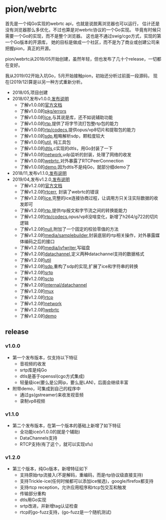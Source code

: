 # pion/webrtc

首先是一个纯Go实现的webrtc api，也就是说脱离浏览器也可以运行，
估计还是没有浏览器那么多优化，不过也算是对webrtc协议的一个Go实现。
毕竟有时候只需要一个Go的实现，而不是整个浏览器。
这也是不通过swig/cgo方式，实现的第一个Go版本的开源库，
她的目标是做成一个社区，而不是为了商业或创建公司来把握pion，真正的开源。

pion/webrtc从2018/05开始创建，虽然年轻，但也发布了几十个release，一切都在变好。

我从2019/02开始入坑Go，5月开始接触pion，初始还分析过前面一段源码，
现在(2019/12)算是以另一种方式重新分析。

- 2018/05,项目创建
- 2018/07,发布v1.0.0,[发布说明](#v1.0.0)
  - 了解v1.0.0的[官方文档](/webrtc/v1.0.0-001.md)
  - 了解v1.0.0的[pkg/errors](/webrtc/v1.0.0-002.md)
  - 了解v1.0.0的[ice](/webrtc/v1.0.0-003.md),与其说是库，还不如说辅助功能
  - 了解v1.0.0的[rtp](/webrtc/v1.0.0-004.md),提供了将字节流打包整rtp包的能力
  - 了解v1.0.0的[rtp/codecs](/webrtc/v1.0.0-005.md),提供opus/vp8切片和提取包的能力
  - 了解v1.0.0的[sdp](/webrtc/v1.0.0-006.md),粗略解析sdp，颗粒度较大
  - 了解v1.0.0的[util](/webrtc/v1.0.0-007.md), 纯工具包
  - 了解v1.0.0的[dtls](/webrtc/v1.0.0-008.md),c实现的dtls，用Go封装了一下
  - 了解v1.0.0的[network](/webrtc/v1.0.0-009.md),udp监听的封装，处理了网络的收发
  - 了解v1.0.0的[webrtc](/webrtc/v1.0.0-010.md),对外暴露了RTCPeerConnection
  - 了解v1.0.0的[demo](/webrtc/v1.0.0-011.md),因为dtls不是纯Go，就部分细demo了
- 2018/11,发布v1.1.0,[发布说明](#v1.1.0)
- 2019/04,发布v1.2.0,[发布说明](#v1.2.0)
  - 了解v1.2.0的[官方文档](/webrtc/v1.2.0-000.md)
  - 了解v1.2.0的[rtcerr](/webrtc/v1.2.0-001.md), 封装了webrtc的错误
  - 了解v1.2.0的[ice](/webrtc/v1.2.0-002.md),完整的ice连接协商过程，让调用方只关注实际数据的收发即可
  - 了解v1.2.0的[rtp](/webrtc/v1.2.0-003.md),提供rtp报文和字节流之间的转换能能力
  - 了解v1.2.0的[rtp/codecs](/webrtc/v1.2.0-004.md),opus/vp8没啥变化，新增了h264/g722的切片逻辑
  - 了解v1.2.0的[null](/webrtc/v1.2.0-005.md),附加了一个固定的校验零值的方法
  - 了解v1.2.0的[media/samplebuilder](/webrtc/v1.2.0-006.md),封装底层的rtp相关操作，对外暴露媒体编码之后的接口
  - 了解v1.2.0的[media/ivfwriter](/webrtc/v1.2.0-007.md),写磁盘
  - 了解v1.2.0的[datachannel](/webrtc/v1.2.0-008.md),定义两种datachannel支持的数据格式
  - 了解v1.2.0的[util](/webrtc/v1.2.0-009.md)
  - 了解v1.2.0的[sdp](/webrtc/v1.2.0-010.md),重构了sdp的实现,扩展了ice和字符串的转换
  - 了解v1.2.0的[srtp](/webrtc/v1.2.0-011.md)
  - 了解v1.2.0的[sctp](/webrtc/v1.2.0-012.md)
  - 了解v1.2.0的[internal/datachannel](/webrtc/v1.2.0-013.md)
  - 了解v1.2.0的[mux](/webrtc/v1.2.0-014.md)
  - 了解v1.2.0的[rtcp](/webrtc/v1.2.0-015.md)
  - 了解v1.2.0的[network](/webrtc/v1.2.0-016.md)
  - 了解v1.2.0的[webrtc](/webrtc/v1.2.0-017.md)
  - 了解v1.2.0的[demo](/webrtc/v1.2.0-018.md)

## release

### v1.0.0

- 第一个发布版本，仅支持以下特征
  - 音视频的收发
  - srtp库是纯Go
  - dtls是基于openssl(cgo方式集成)
  - 轻量级ice(要么是公网ip，要么是LAN)，后面会继续丰富
- 附带demo，可集成到自己的程序中
  - 通过gs(gstreamer)来收发视音频
  - 录制vp8视频

### v1.1.0

- 第二个发布版本，在第一个版本的基础上新增了如下特征
  - 全功能ice(v1.0.0的就是个辅助)
  - DataChannels支持
  - RTCP支持(有了这个，就可以实现sfu)

### v1.2.0

- 第三个版本，纯Go版本，新增特征如下
  - 支持原始rtp流接入(不是解码，重编码，而是rtp协议级直接支持)
  - 支持Trickle-ice(任何时候都可以添加ice候选)，google/firefox都支持
  - 支持rtcp reception，允许应用程序和rtcp包交互和触发
  - 传输部分重构
  - dtls用Go实现
  - srtp改进，并新增tag认证检查
  - rtcp的go-fuzz支持，(go-fuzz是一个随机测试)
